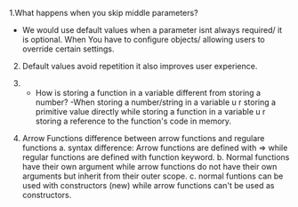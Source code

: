 1.What happens when you skip middle parameters?
- We would use default values when a parameter isnt always required/ it is optional.
When You have to configure objects/ allowing users to override certain settings.

2. Default values avoid repetition 
it also improves user experience.

3. - How is storing a function in a variable different from storing a number?
-When storing a number/string in a variable u r storing a primitive value directly while storing a function in a variable u r storing a reference to the function's code in memory.

5. Arrow Functions
difference between arrow functions and regulare functions 
 a. syntax difference: Arrow functions are defined with => while regular functions are defined with function keyword.
 b. Normal functions have their own argument while arrow functions do not have their own arguments but inherit from their outer scope.
 c. normal funtions can be used with constructors (new) while arrow functions can't be used as constructors.

